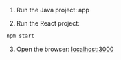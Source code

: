 1. Run the Java project: app

2. Run the React project:

```sh
npm start
```

3. Open the browser: [localhost:3000](http://localhost:3000/)